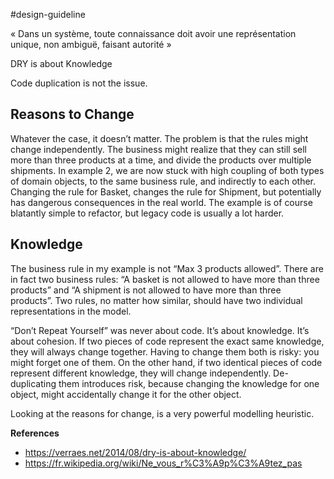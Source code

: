 #design-guideline 

 « Dans un système, toute connaissance doit avoir une représentation unique, non ambiguë, faisant autorité »
 
 DRY is about Knowledge

Code duplication is not the issue.

## Reasons to Change

Whatever the case, it doesn’t matter. The problem is that the rules might change independently. The business might realize that they can still sell more than three products at a time, and divide the products over multiple shipments. In example 2, we are now stuck with high coupling of both types of domain objects, to the same business rule, and indirectly to each other. Changing the rule for Basket, changes the rule for Shipment, but potentially has dangerous consequences in the real world. The example is of course blatantly simple to refactor, but legacy code is usually a lot harder.
## Knowledge

The business rule in my example is not “Max 3 products allowed”. There are in fact two business rules: “A basket is not allowed to have more than three products” and “A shipment is not allowed to have more than three products”. Two rules, no matter how similar, should have two individual representations in the model.

“Don’t Repeat Yourself” was never about code. It’s about knowledge. It’s about cohesion. If two pieces of code represent the exact same knowledge, they will always change together. Having to change them both is risky: you might forget one of them. On the other hand, if two identical pieces of code represent different knowledge, they will change independently. De-duplicating them introduces risk, because changing the knowledge for one object, might accidentally change it for the other object.

Looking at the reasons for change, is a very powerful modelling heuristic.

**References**
* https://verraes.net/2014/08/dry-is-about-knowledge/
* https://fr.wikipedia.org/wiki/Ne_vous_r%C3%A9p%C3%A9tez_pas